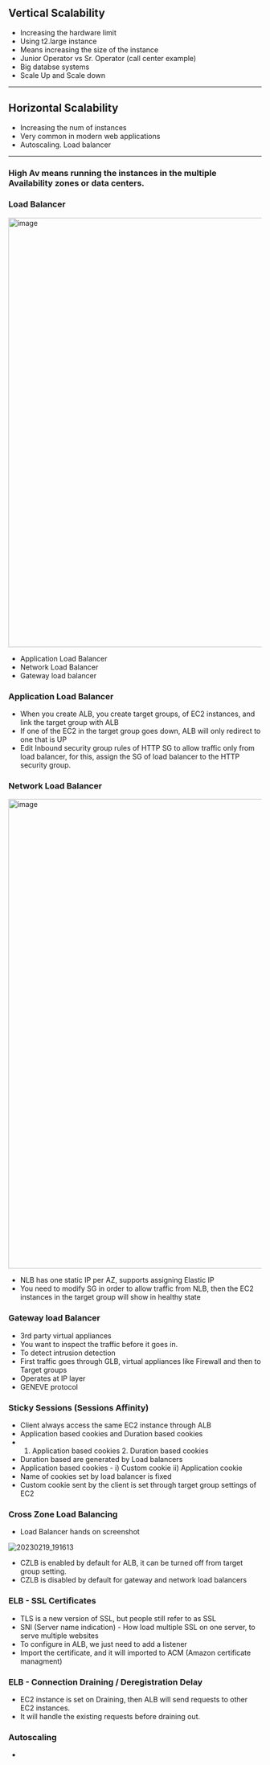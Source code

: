 ## Vertical Scalability
* Increasing the hardware limit
* Using t2.large instance
* Means increasing the size of the instance
* Junior Operator vs Sr. Operator (call center example)
* Big databse systems
* Scale Up and Scale down

----------------------------------------
## Horizontal Scalability
* Increasing the num of instances
* Very common in modern web applications
* Autoscaling. Load balancer
----------------------------------------

### High Av means running the instances in the multiple Availability zones or data centers.

### Load Balancer
<img width="855" alt="image" src="https://user-images.githubusercontent.com/84832/217798903-7bf767b8-5c20-4bf8-aeb1-db3fca6bdc4d.png">


* Application Load Balancer
* Network Load Balancer
* Gateway load balancer


### Application Load Balancer
  * When you create ALB, you create target groups, of EC2 instances, and link the target group with ALB
  * If one of the EC2 in the target group goes down, ALB will only redirect to one that is UP
  * Edit Inbound security group rules of HTTP SG to allow traffic only from load balancer, for this, 
    assign the SG of load balancer to the HTTP security group.
    
### Network Load Balancer
<img width="935" alt="image" src="https://user-images.githubusercontent.com/84832/219869728-48d682cf-fba3-4711-b0ef-010fb408031e.png">

* NLB has one static IP per AZ, supports assigning Elastic IP
* You need to modify SG in order to allow traffic from NLB, then the EC2 instances in the target group will show in healthy state

### Gateway load Balancer

* 3rd party virtual appliances
* You want to inspect the traffic before it goes in.
* To detect intrusion detection
* First traffic goes through GLB, virtual appliances like Firewall and then to Target groups
* Operates at IP layer
* GENEVE protocol 

### Sticky Sessions (Sessions Affinity)

* Client always access the same EC2 instance through ALB
* Application based cookies and Duration based cookies
* 1. Application based cookies 2. Duration based cookies
* Duration based are generated by Load balancers
* Application based cookies - i) Custom cookie ii) Application cookie
* Name of cookies set by load balancer is fixed
* Custom cookie sent by the client is set through target group settings of EC2

### Cross Zone Load Balancing

* Load Balancer hands on screenshot

![20230219_191613](https://user-images.githubusercontent.com/84832/219952292-44482d9f-111f-4273-8104-666fed7fe16b.jpg)

 * CZLB is enabled by default for ALB, it can be turned off from target group setting.
 * CZLB is disabled by default for gateway and network load balancers

### ELB - SSL Certificates

* TLS is a new version of SSL, but people still refer to as SSL
* SNI (Server name indication) - How load multiple SSL on one server, to serve multiple websites
* To configure in ALB, we just need to add a listener
* Import the certificate, and it will imported to ACM (Amazon certificate managment)

### ELB - Connection Draining / Deregistration Delay
* EC2 instance is set on Draining, then ALB will send requests to other EC2 instances.
* It will handle the existing requests before draining out.

### Autoscaling
* 


